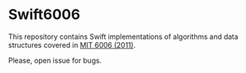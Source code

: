 # Swift6006

This repository contains Swift implementations of algorithms and data structures covered in [MIT 6006 (2011)](https://ocw.mit.edu/courses/electrical-engineering-and-computer-science/6-006-introduction-to-algorithms-fall-2011/). 

Please, open issue for bugs.